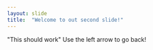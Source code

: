 ```yaml
---
layout: slide
title:  "Welcome to out second slide!"
---
```

"This should work"
Use the left arrow to go back!
